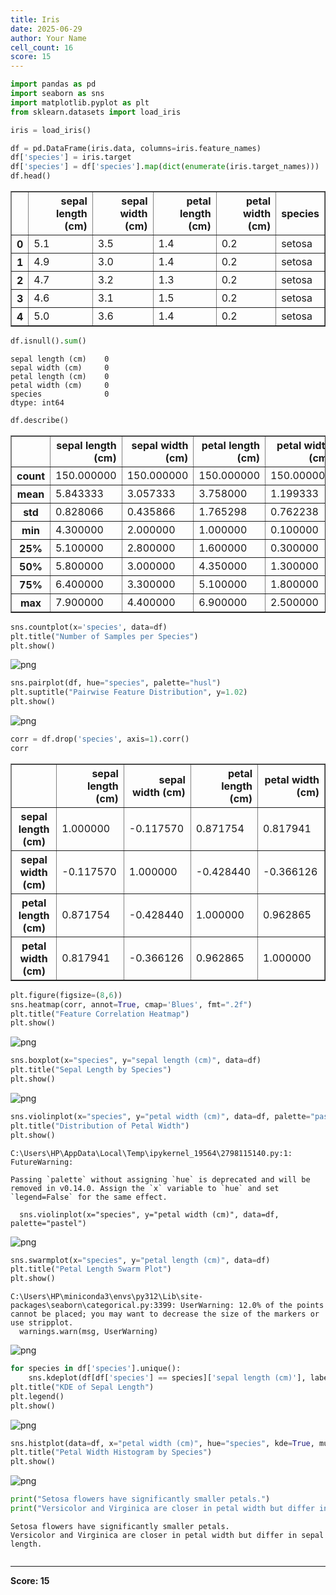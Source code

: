 ```yaml
---
title: Iris
date: 2025-06-29
author: Your Name
cell_count: 16
score: 15
---
```


```python
import pandas as pd
import seaborn as sns
import matplotlib.pyplot as plt
from sklearn.datasets import load_iris

```


```python
iris = load_iris()

```


```python
df = pd.DataFrame(iris.data, columns=iris.feature_names)
df['species'] = iris.target
df['species'] = df['species'].map(dict(enumerate(iris.target_names)))
df.head()

```




<div>
<style scoped>
    .dataframe tbody tr th:only-of-type {
        vertical-align: middle;
    }

    .dataframe tbody tr th {
        vertical-align: top;
    }

    .dataframe thead th {
        text-align: right;
    }
</style>
<table border="1" class="dataframe">
  <thead>
    <tr style="text-align: right;">
      <th></th>
      <th>sepal length (cm)</th>
      <th>sepal width (cm)</th>
      <th>petal length (cm)</th>
      <th>petal width (cm)</th>
      <th>species</th>
    </tr>
  </thead>
  <tbody>
    <tr>
      <th>0</th>
      <td>5.1</td>
      <td>3.5</td>
      <td>1.4</td>
      <td>0.2</td>
      <td>setosa</td>
    </tr>
    <tr>
      <th>1</th>
      <td>4.9</td>
      <td>3.0</td>
      <td>1.4</td>
      <td>0.2</td>
      <td>setosa</td>
    </tr>
    <tr>
      <th>2</th>
      <td>4.7</td>
      <td>3.2</td>
      <td>1.3</td>
      <td>0.2</td>
      <td>setosa</td>
    </tr>
    <tr>
      <th>3</th>
      <td>4.6</td>
      <td>3.1</td>
      <td>1.5</td>
      <td>0.2</td>
      <td>setosa</td>
    </tr>
    <tr>
      <th>4</th>
      <td>5.0</td>
      <td>3.6</td>
      <td>1.4</td>
      <td>0.2</td>
      <td>setosa</td>
    </tr>
  </tbody>
</table>
</div>




```python
df.isnull().sum()

```




    sepal length (cm)    0
    sepal width (cm)     0
    petal length (cm)    0
    petal width (cm)     0
    species              0
    dtype: int64




```python
df.describe()

```




<div>
<style scoped>
    .dataframe tbody tr th:only-of-type {
        vertical-align: middle;
    }

    .dataframe tbody tr th {
        vertical-align: top;
    }

    .dataframe thead th {
        text-align: right;
    }
</style>
<table border="1" class="dataframe">
  <thead>
    <tr style="text-align: right;">
      <th></th>
      <th>sepal length (cm)</th>
      <th>sepal width (cm)</th>
      <th>petal length (cm)</th>
      <th>petal width (cm)</th>
    </tr>
  </thead>
  <tbody>
    <tr>
      <th>count</th>
      <td>150.000000</td>
      <td>150.000000</td>
      <td>150.000000</td>
      <td>150.000000</td>
    </tr>
    <tr>
      <th>mean</th>
      <td>5.843333</td>
      <td>3.057333</td>
      <td>3.758000</td>
      <td>1.199333</td>
    </tr>
    <tr>
      <th>std</th>
      <td>0.828066</td>
      <td>0.435866</td>
      <td>1.765298</td>
      <td>0.762238</td>
    </tr>
    <tr>
      <th>min</th>
      <td>4.300000</td>
      <td>2.000000</td>
      <td>1.000000</td>
      <td>0.100000</td>
    </tr>
    <tr>
      <th>25%</th>
      <td>5.100000</td>
      <td>2.800000</td>
      <td>1.600000</td>
      <td>0.300000</td>
    </tr>
    <tr>
      <th>50%</th>
      <td>5.800000</td>
      <td>3.000000</td>
      <td>4.350000</td>
      <td>1.300000</td>
    </tr>
    <tr>
      <th>75%</th>
      <td>6.400000</td>
      <td>3.300000</td>
      <td>5.100000</td>
      <td>1.800000</td>
    </tr>
    <tr>
      <th>max</th>
      <td>7.900000</td>
      <td>4.400000</td>
      <td>6.900000</td>
      <td>2.500000</td>
    </tr>
  </tbody>
</table>
</div>




```python
sns.countplot(x='species', data=df)
plt.title("Number of Samples per Species")
plt.show()

```


    
![png](/pynotes/images/iris_5_0.png)
    



```python
sns.pairplot(df, hue="species", palette="husl")
plt.suptitle("Pairwise Feature Distribution", y=1.02)
plt.show()

```


    
![png](/pynotes/images/iris_6_0.png)
    



```python
corr = df.drop('species', axis=1).corr()
corr

```




<div>
<style scoped>
    .dataframe tbody tr th:only-of-type {
        vertical-align: middle;
    }

    .dataframe tbody tr th {
        vertical-align: top;
    }

    .dataframe thead th {
        text-align: right;
    }
</style>
<table border="1" class="dataframe">
  <thead>
    <tr style="text-align: right;">
      <th></th>
      <th>sepal length (cm)</th>
      <th>sepal width (cm)</th>
      <th>petal length (cm)</th>
      <th>petal width (cm)</th>
    </tr>
  </thead>
  <tbody>
    <tr>
      <th>sepal length (cm)</th>
      <td>1.000000</td>
      <td>-0.117570</td>
      <td>0.871754</td>
      <td>0.817941</td>
    </tr>
    <tr>
      <th>sepal width (cm)</th>
      <td>-0.117570</td>
      <td>1.000000</td>
      <td>-0.428440</td>
      <td>-0.366126</td>
    </tr>
    <tr>
      <th>petal length (cm)</th>
      <td>0.871754</td>
      <td>-0.428440</td>
      <td>1.000000</td>
      <td>0.962865</td>
    </tr>
    <tr>
      <th>petal width (cm)</th>
      <td>0.817941</td>
      <td>-0.366126</td>
      <td>0.962865</td>
      <td>1.000000</td>
    </tr>
  </tbody>
</table>
</div>




```python
plt.figure(figsize=(8,6))
sns.heatmap(corr, annot=True, cmap='Blues', fmt=".2f")
plt.title("Feature Correlation Heatmap")
plt.show()

```


    
![png](/pynotes/images/iris_8_0.png)
    



```python
sns.boxplot(x="species", y="sepal length (cm)", data=df)
plt.title("Sepal Length by Species")
plt.show()

```


    
![png](/pynotes/images/iris_9_0.png)
    



```python
sns.violinplot(x="species", y="petal width (cm)", data=df, palette="pastel")
plt.title("Distribution of Petal Width")
plt.show()

```

    C:\Users\HP\AppData\Local\Temp\ipykernel_19564\2798115140.py:1: FutureWarning: 
    
    Passing `palette` without assigning `hue` is deprecated and will be removed in v0.14.0. Assign the `x` variable to `hue` and set `legend=False` for the same effect.
    
      sns.violinplot(x="species", y="petal width (cm)", data=df, palette="pastel")
    


    
![png](/pynotes/images/iris_10_1.png)
    



```python
sns.swarmplot(x="species", y="petal length (cm)", data=df)
plt.title("Petal Length Swarm Plot")
plt.show()

```

    C:\Users\HP\miniconda3\envs\py312\Lib\site-packages\seaborn\categorical.py:3399: UserWarning: 12.0% of the points cannot be placed; you may want to decrease the size of the markers or use stripplot.
      warnings.warn(msg, UserWarning)
    


    
![png](/pynotes/images/iris_11_1.png)
    



```python
for species in df['species'].unique():
    sns.kdeplot(df[df['species'] == species]['sepal length (cm)'], label=species)
plt.title("KDE of Sepal Length")
plt.legend()
plt.show()

```


    
![png](/pynotes/images/iris_12_0.png)
    



```python
sns.histplot(data=df, x="petal width (cm)", hue="species", kde=True, multiple="stack")
plt.title("Petal Width Histogram by Species")
plt.show()

```


    
![png](/pynotes/images/iris_13_0.png)
    



```python
print("Setosa flowers have significantly smaller petals.")
print("Versicolor and Virginica are closer in petal width but differ in sepal length.")

```

    Setosa flowers have significantly smaller petals.
    Versicolor and Virginica are closer in petal width but differ in sepal length.
    


```python

```


---
**Score: 15**
